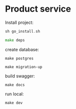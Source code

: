 # Product service
Install project:

```go
sh go_install.sh

make deps
```

create database:
```
make postgres

make migration-up
```

build swagger:
```
make docs
```



run local:

```
make dev
```